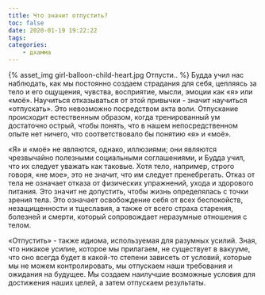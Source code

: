 ```yaml
---
title: Что значит отпустить?
toc: false
date: 2020-01-19 19:22:22
tags:
categories:
    - дхамма
---
```

{% asset_img girl-balloon-child-heart.jpg Отпусти.. %}
Будда учил нас наблюдать, как мы постоянно создаем страдания для себя, цепляясь за тело и его ощущения, чувства, восприятие, мысли, эмоции как «я» или «моё». Научиться отказываться от этой привычки - значит научиться «отпускать». Это невозможно посредством акта воли. Отпускание происходит естественным образом, когда тренированный ум достаточно острый, чтобы понять, что в нашем непосредственном опыте нет ничего, что соответствовало бы понятию «я» и «моё». <!--more-->

«Я» и «моё» не являются, однако, иллюзиями; они являются чрезвычайно полезными социальными соглашениями, и Будда учил, что их следует уважать как таковые. Хотя тело, например, строго говоря, «не мое», это не значит, что им следует пренебрегать. Отказ от тела не означает отказа от физических упражнений, ухода и здорового питания. Это значит не допустить, чтобы жизнь определялась с точки зрения тела. Это означает освобождение себя от всех беспокойств, незащищенности и тщеславия, а также от всего страха старения, болезней и смерти, который сопровождает неразумные отношения с телом.

«Отпустить» - также идиома, используемая для разумных усилий. Зная, что никакое усилие, которое мы прилагаем, не существует в вакууме, что оно всегда будет в какой-то степени зависеть от условий, которые мы не можем контролировать, мы отпускаем наши требования и ожидания на будущее. Мы создаем наилучшие возможные условия для достижения наших целей, а затем отпускаем результаты.
